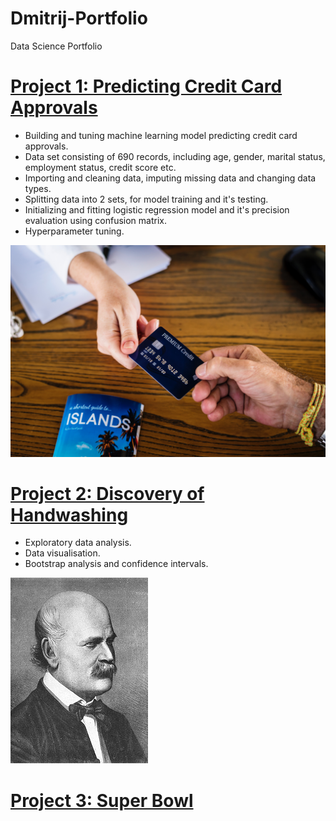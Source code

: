 # Dmitrij-Portfolio
Data Science Portfolio

# [Project 1: Predicting Credit Card Approvals](https://github.com/Cinda85/Dmitrij-Portfolio/blob/main/Predicting%20Credit%20Card%20Approvals.ipynb)

 - Building and tuning machine learning model predicting credit card approvals.
 - Data set consisting of 690 records, including age, gender, marital status, employment status, credit score etc.
 - Importing and cleaning data, imputing missing data and changing data types.
 - Splitting data into 2 sets, for model training and it's testing.
 - Initializing and fitting logistic regression model and it's precision evaluation using confusion matrix.
 - Hyperparameter tuning.

![](https://github.com/Cinda85/Dmitrij-Portfolio/blob/main/credit_card.jpg)

# [Project 2: Discovery of Handwashing](https://github.com/Cinda85/Dmitrij-Portfolio/blob/main/Discovery%20of%20Handwashing.ipynb)
- Exploratory data analysis.
- Data visualisation.
- Bootstrap analysis and confidence intervals.

![](https://github.com/Cinda85/Dmitrij-Portfolio/blob/main/220px-Ignaz_Semmelweis_1860.jpg)

# [Project 3: Super Bowl](https://github.com/Cinda85/Super-Bowl)
